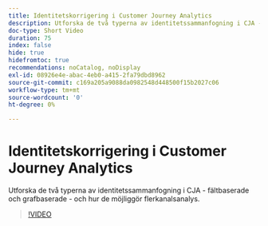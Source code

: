 ```yaml
---
title: Identitetskorrigering i Customer Journey Analytics
description: Utforska de två typerna av identitetssammanfogning i CJA - fältbaserade och grafbaserade - och hur de möjliggör flerkanalsanalys.
doc-type: Short Video
duration: 75
index: false
hide: true
hidefromtoc: true
recommendations: noCatalog, noDisplay
exl-id: 08926e4e-abac-4eb0-a415-2fa79dbd8962
source-git-commit: c169a205a9088da0982548d448500f15b2027c06
workflow-type: tm+mt
source-wordcount: '0'
ht-degree: 0%

---
```


# Identitetskorrigering i Customer Journey Analytics

Utforska de två typerna av identitetssammanfogning i CJA - fältbaserade och grafbaserade - och hur de möjliggör flerkanalsanalys.

<!-- 62_S113_3442460_74_identity-stitching-in-customer-journey-analytics -->
>[!VIDEO](https://video.tv.adobe.com/v/3458335/?learn=on&enablevpops=true)
